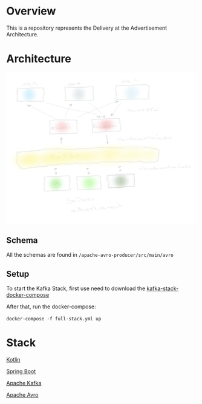 # Overview

This is a repository represents the Delivery at the Advertisement Architecture.

# Architecture

![alt text](https://raw.githubusercontent.com/advertisement-kafka-study/delivery/master/advertisement.png "Architecture")

## Schema

All the schemas are found in `/apache-avro-producer/src/main/avro`

## Setup

To start the Kafka Stack, first use need to download the [kafka-stack-docker-compose](https://github.com/advertisement-kafka-study/kafka-stack-docker-compose)

After that, run the docker-compose:

`docker-compose -f full-stack.yml up`

# Stack

[Kotlin](https://kotlinlang.org/)

[Spring Boot](https://spring.io/projects/spring-boot)

[Apache Kafka](https://kafka.apache.org/)

[Apache Avro](https://avro.apache.org/)